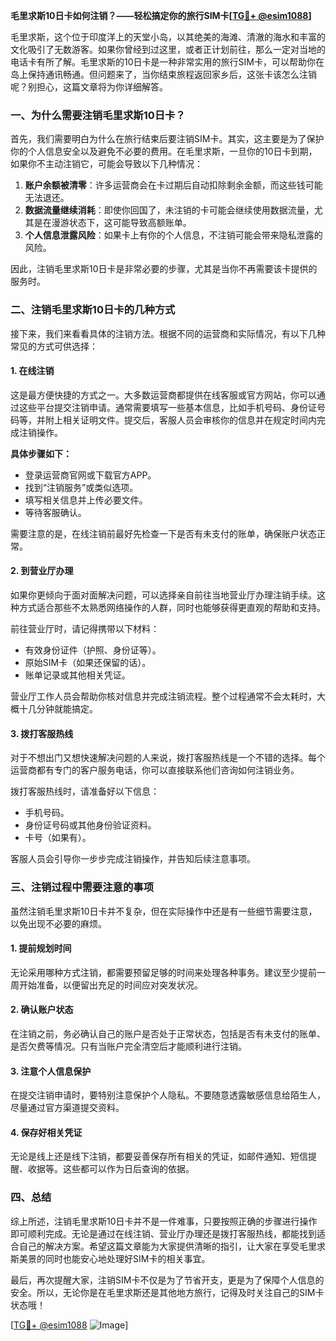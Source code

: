 **毛里求斯10日卡如何注销？——轻松搞定你的旅行SIM卡[[TG💪+ @esim1088](https://t.me/s/esim1088)]**

毛里求斯，这个位于印度洋上的天堂小岛，以其绝美的海滩、清澈的海水和丰富的文化吸引了无数游客。如果你曾经到过这里，或者正计划前往，那么一定对当地的电话卡有所了解。毛里求斯的10日卡是一种非常实用的旅行SIM卡，可以帮助你在岛上保持通讯畅通。但问题来了，当你结束旅程返回家乡后，这张卡该怎么注销呢？别担心，这篇文章将为你详细解答。

### **一、为什么需要注销毛里求斯10日卡？**

首先，我们需要明白为什么在旅行结束后要注销SIM卡。其实，这主要是为了保护你的个人信息安全以及避免不必要的费用。在毛里求斯，一旦你的10日卡到期，如果你不主动注销它，可能会导致以下几种情况：

1. **账户余额被清零**：许多运营商会在卡过期后自动扣除剩余金额，而这些钱可能无法退还。
2. **数据流量继续消耗**：即使你回国了，未注销的卡可能会继续使用数据流量，尤其是在漫游状态下，这可能导致高额账单。
3. **个人信息泄露风险**：如果卡上有你的个人信息，不注销可能会带来隐私泄露的风险。

因此，注销毛里求斯10日卡是非常必要的步骤，尤其是当你不再需要该卡提供的服务时。

### **二、注销毛里求斯10日卡的几种方式**

接下来，我们来看看具体的注销方法。根据不同的运营商和实际情况，有以下几种常见的方式可供选择：

#### **1. 在线注销**
这是最方便快捷的方式之一。大多数运营商都提供在线客服或官方网站，你可以通过这些平台提交注销申请。通常需要填写一些基本信息，比如手机号码、身份证号码等，并附上相关证明文件。提交后，客服人员会审核你的信息并在规定时间内完成注销操作。

**具体步骤如下：**
- 登录运营商官网或下载官方APP。
- 找到“注销服务”或类似选项。
- 填写相关信息并上传必要文件。
- 等待客服确认。

需要注意的是，在线注销前最好先检查一下是否有未支付的账单，确保账户状态正常。

#### **2. 到营业厅办理**
如果你更倾向于面对面解决问题，可以选择亲自前往当地营业厅办理注销手续。这种方式适合那些不太熟悉网络操作的人群，同时也能够获得更直观的帮助和支持。

前往营业厅时，请记得携带以下材料：
- 有效身份证件（护照、身份证等）。
- 原始SIM卡（如果还保留的话）。
- 账单记录或其他相关凭证。

营业厅工作人员会帮助你核对信息并完成注销流程。整个过程通常不会太耗时，大概十几分钟就能搞定。

#### **3. 拨打客服热线**
对于不想出门又想快速解决问题的人来说，拨打客服热线是一个不错的选择。每个运营商都有专门的客户服务电话，你可以直接联系他们咨询如何注销业务。

拨打客服热线时，请准备好以下信息：
- 手机号码。
- 身份证号码或其他身份验证资料。
- 卡号（如果有）。

客服人员会引导你一步步完成注销操作，并告知后续注意事项。

### **三、注销过程中需要注意的事项**

虽然注销毛里求斯10日卡并不复杂，但在实际操作中还是有一些细节需要注意，以免出现不必要的麻烦。

#### **1. 提前规划时间**
无论采用哪种方式注销，都需要预留足够的时间来处理各种事务。建议至少提前一周开始准备，以便留出充足的时间应对突发状况。

#### **2. 确认账户状态**
在注销之前，务必确认自己的账户是否处于正常状态，包括是否有未支付的账单、是否欠费等情况。只有当账户完全清空后才能顺利进行注销。

#### **3. 注意个人信息保护**
在提交注销申请时，要特别注意保护个人隐私。不要随意透露敏感信息给陌生人，尽量通过官方渠道提交资料。

#### **4. 保存好相关凭证**
无论是线上还是线下注销，都要妥善保存所有相关的凭证，如邮件通知、短信提醒、收据等。这些都可以作为日后查询的依据。

### **四、总结**

综上所述，注销毛里求斯10日卡并不是一件难事，只要按照正确的步骤进行操作即可顺利完成。无论是通过在线注销、营业厅办理还是拨打客服热线，都能找到适合自己的解决方案。希望这篇文章能为大家提供清晰的指引，让大家在享受毛里求斯美景的同时也能安心地处理好SIM卡的相关事宜。

最后，再次提醒大家，注销SIM卡不仅是为了节省开支，更是为了保障个人信息的安全。所以，无论你是在毛里求斯还是其他地方旅行，记得及时关注自己的SIM卡状态哦！

[[TG💪+ @esim1088](https://t.me/s/esim1088) ![Image](https://i.postimg.cc/4NQfJmqS/Snipaste-2025-05-13-00-14-12.png)]
